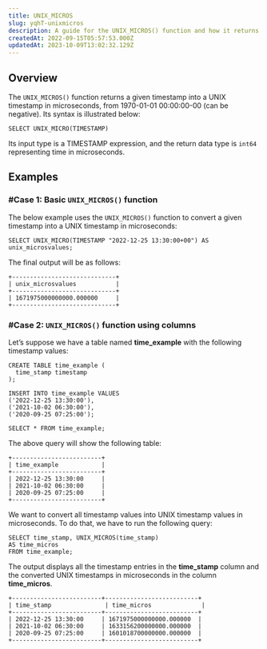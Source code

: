 ```yaml
---
title: UNIX_MICROS
slug: yqhT-unixmicros
description: A guide for the UNIX_MICROS() function and how it returns the number of microseconds that have elapsed since the Unix epoch for a given timestamp value.
createdAt: 2022-09-15T05:57:53.000Z
updatedAt: 2023-10-09T13:02:32.129Z
---
```


## Overview

The `UNIX_MICROS()` function returns a given timestamp into a UNIX timestamp in microseconds, from 1970-01-01 00:00:00-00 (can be negative). Its syntax is illustrated below:

```pgsql
SELECT UNIX_MICRO(TIMESTAMP)
```

Its input type is a TIMESTAMP expression, and the return data type is `int64` representing time in microseconds.

## Examples

### #Case 1: Basic `UNIX_MICROS()` function

The below example uses the `UNIX_MICROS()` function to convert a given timestamp into a UNIX timestamp in microseconds:

```pgsql
SELECT UNIX_MICRO(TIMESTAMP "2022-12-25 13:30:00+00") AS unix_microsvalues;
```

The final output will be as follows:

```pgsql
+-----------------------------+
| unix_microsvalues           |
+-----------------------------+
| 1671975000000000.000000     |
+-----------------------------+
```

### #Case 2: `UNIX_MICROS()` function using columns

Let’s suppose we have a table named **time\_example** with the following timestamp values:

```pgsql
CREATE TABLE time_example (
  time_stamp timestamp
);

INSERT INTO time_example VALUES 
('2022-12-25 13:30:00'),
('2021-10-02 06:30:00'),
('2020-09-25 07:25:00');
```

```pgsql
SELECT * FROM time_example;
```

The above query will show the following table:

```pgsql
+-------------------------+
| time_example            | 
+-------------------------+
| 2022-12-25 13:30:00     |
| 2021-10-02 06:30:00     |
| 2020-09-25 07:25:00     |
+-------------------------+
```

We want to convert all timestamp values into UNIX timestamp values in microseconds. To do that, we have to run the following query:

```pgsql
SELECT time_stamp, UNIX_MICROS(time_stamp)
AS time_micros
FROM time_example;
```

The output displays all the timestamp entries in the **time\_stamp** column and the converted UNIX timestamps in microseconds in the column **time\_micros**.

```pgsql
+-------------------------+--------------------------+
| time_stamp               | time_micros              |
+-------------------------+--------------------------+
| 2022-12-25 13:30:00     | 1671975000000000.000000  |
| 2021-10-02 06:30:00     | 1633156200000000.000000  |
| 2020-09-25 07:25:00     | 1601018700000000.000000  |
+-------------------------+--------------------------+
```


